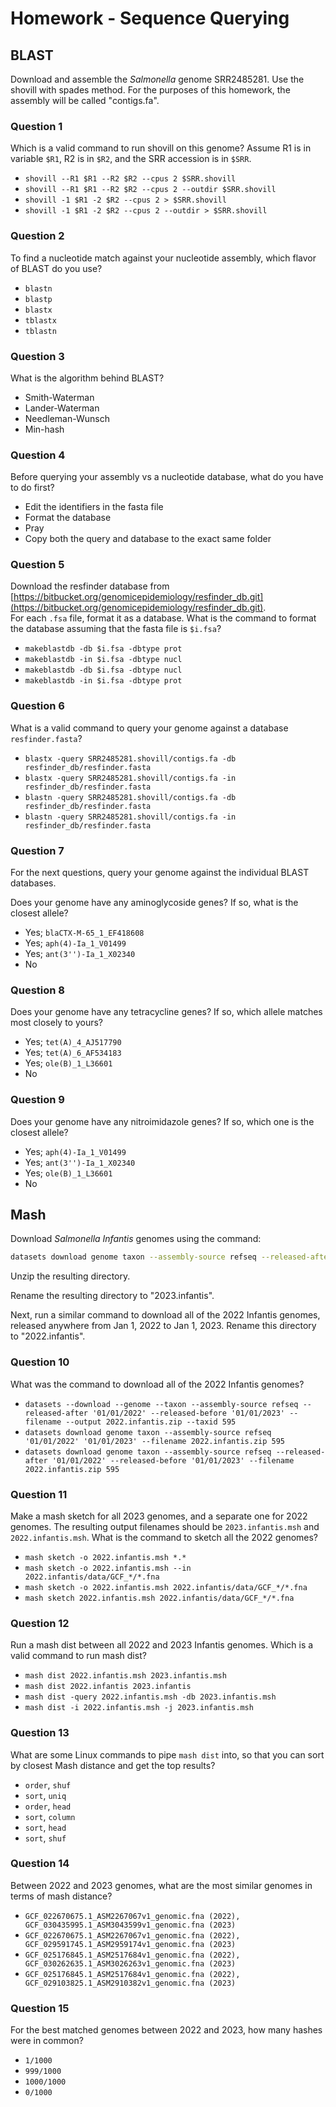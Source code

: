 # Homework - Sequence Querying

## BLAST

Download and assemble the *Salmonella* genome SRR2485281. Use the shovill with spades method. For the purposes of this homework, the assembly will be called "contigs.fa".

### Question 1

Which is a valid command to run shovill on this genome? Assume R1 is in variable `$R1`, R2 is in `$R2`, and the SRR accession is in `$SRR`.

- `shovill --R1 $R1 --R2 $R2 --cpus 2 $SRR.shovill`
- `shovill --R1 $R1 --R2 $R2 --cpus 2 --outdir $SRR.shovill`
- `shovill -1 $R1 -2 $R2 --cpus 2 > $SRR.shovill`
- `shovill -1 $R1 -2 $R2 --cpus 2 --outdir > $SRR.shovill`

### Question 2

To find a nucleotide match against your nucleotide assembly, which flavor of BLAST do you use?

- `blastn`
- `blastp`
- `blastx`
- `tblastx`
- `tblastn`

### Question 3

What is the algorithm behind BLAST?

- Smith-Waterman
- Lander-Waterman
- Needleman-Wunsch
- Min-hash

### Question 4

Before querying your assembly vs a nucleotide database, what do you have to do first?

- Edit the identifiers in the fasta file
- Format the database
- Pray
- Copy both the query and database to the exact same folder

### Question 5

Download the resfinder database from [https://bitbucket.org/genomicepidemiology/resfinder_db.git](https://bitbucket.org/genomicepidemiology/resfinder_db.git).  
For each `.fsa` file, format it as a database. What is the command to format the database assuming that the fasta file is `$i.fsa`?

- `makeblastdb -db $i.fsa -dbtype prot`
- `makeblastdb -in $i.fsa -dbtype nucl`
- `makeblastdb -db $i.fsa -dbtype nucl`
- `makeblastdb -in $i.fsa -dbtype prot`

### Question 6

What is a valid command to query your genome against a database `resfinder.fasta`?

- `blastx -query SRR2485281.shovill/contigs.fa -db resfinder_db/resfinder.fasta`
- `blastx -query SRR2485281.shovill/contigs.fa -in resfinder_db/resfinder.fasta`
- `blastn -query SRR2485281.shovill/contigs.fa -db resfinder_db/resfinder.fasta`
- `blastn -query SRR2485281.shovill/contigs.fa -in resfinder_db/resfinder.fasta`

### Question 7

For the next questions, query your genome against the individual BLAST databases.  

Does your genome have any aminoglycoside genes? If so, what is the closest allele?

- Yes; `blaCTX-M-65_1_EF418608`
- Yes; `aph(4)-Ia_1_V01499`
- Yes; `ant(3'')-Ia_1_X02340`
- No

### Question 8

Does your genome have any tetracycline genes? If so, which allele matches most closely to yours?

- Yes; `tet(A)_4_AJ517790`
- Yes; `tet(A)_6_AF534183`
- Yes; `ole(B)_1_L36601`
- No

### Question 9

Does your genome have any nitroimidazole genes? If so, which one is the closest allele?

- Yes; `aph(4)-Ia_1_V01499`
- Yes; `ant(3'')-Ia_1_X02340`
- Yes; `ole(B)_1_L36601`
- No

## Mash

Download *Salmonella Infantis* genomes using the command:

```bash
datasets download genome taxon --assembly-source refseq --released-after '01/01/2023' --released-before '10/30/2023' --filename 2023.infantis.zip 595
```

Unzip the resulting directory.

Rename the resulting directory to "2023.infantis".

Next, run a similar command to download all of the 2022 Infantis genomes, released anywhere from Jan 1, 2022 to Jan 1, 2023. Rename this directory to "2022.infantis".

### Question 10

What was the command to download all of the 2022 Infantis genomes?

- `datasets --download --genome --taxon --assembly-source refseq --released-after '01/01/2022' --released-before '01/01/2023' --filename --output 2022.infantis.zip --taxid 595`
- `datasets download genome taxon --assembly-source refseq '01/01/2022' '01/01/2023' --filename 2022.infantis.zip 595`
- `datasets download genome taxon --assembly-source refseq --released-after '01/01/2022' --released-before '01/01/2023' --filename 2022.infantis.zip 595`

### Question 11

Make a mash sketch for all 2023 genomes, and a separate one for 2022 genomes. The resulting output filenames should be `2023.infantis.msh` and `2022.infantis.msh`. What is the command to sketch all the 2022 genomes?

- `mash sketch -o 2022.infantis.msh *.*`
- `mash sketch -o 2022.infantis.msh --in 2022.infantis/data/GCF_*/*.fna`
- `mash sketch -o 2022.infantis.msh 2022.infantis/data/GCF_*/*.fna`
- `mash sketch 2022.infantis.msh 2022.infantis/data/GCF_*/*.fna`

### Question 12

Run a mash dist between all 2022 and 2023 Infantis genomes. Which is a valid command to run mash dist?

- `mash dist 2022.infantis.msh 2023.infantis.msh`
- `mash dist 2022.infantis 2023.infantis`
- `mash dist -query 2022.infantis.msh -db 2023.infantis.msh`
- `mash dist -i 2022.infantis.msh -j 2023.infantis.msh`

### Question 13

What are some Linux commands to pipe `mash dist` into, so that you can sort by closest Mash distance and get the top results?

- `order`, `shuf`
- `sort`, `uniq`
- `order`, `head`
- `sort`, `column`
- `sort`, `head`
- `sort`, `shuf`

### Question 14

Between 2022 and 2023 genomes, what are the most similar genomes in terms of mash distance?

- `GCF_022670675.1_ASM2267067v1_genomic.fna (2022), GCF_030435995.1_ASM3043599v1_genomic.fna (2023)`
- `GCF_022670675.1_ASM2267067v1_genomic.fna (2022), GCF_029591745.1_ASM2959174v1_genomic.fna (2023)`
- `GCF_025176845.1_ASM2517684v1_genomic.fna (2022), GCF_030262635.1_ASM3026263v1_genomic.fna (2023)`
- `GCF_025176845.1_ASM2517684v1_genomic.fna (2022), GCF_029103825.1_ASM2910382v1_genomic.fna (2023)`

### Question 15

For the best matched genomes between 2022 and 2023, how many hashes were in common?

- `1/1000`
- `999/1000`
- `1000/1000`
- `0/1000`
